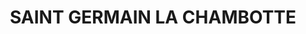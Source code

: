 ---
title: SAINT GERMAIN LA CHAMBOTTE
url: /saint-germain-la-chambotte/
latitude: 45.782
longitude: 5.89
---